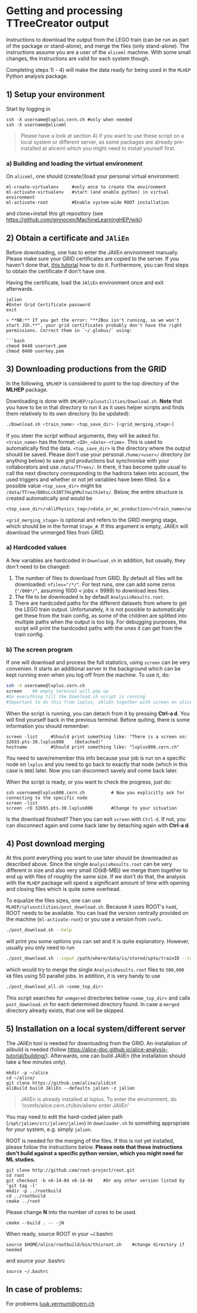# Getting and processing TTreeCreator output

Instructions to download the output from the LEGO train (can be run as part of the package or stand-alone), and merge the files (only stand-alone). The instructions assume you are a user of the `aliceml` machine. With some small changes, the instructions are valid for each system though.

Completing steps 1) - 4) will make the data ready for being used in the `MLHEP` Python analysis package.

## 1) Setup your environment

Start by logging in
```
ssh -X username@lxplus.cern.ch #only when needed
ssh -X username@aliceml
```
> Please have a look at section 4) if you want to use these script on a local system or different server, as some packages are already pre-installed at aliceml which you might need to install yourself first.

### a) Building and loading the virtual environment

On `aliceml`, one should (create/)load your personal virtual environment:
```
ml-create-virtualenv     #only once to create the environment
ml-activate-virtualenv   #start (and enable python) in virtual environment
ml-activate-root         #Enable system-wide ROOT installation
```
and clone+install this git repository (see https://github.com/ginnocen/MachineLearningHEP/wiki)

## 2) Obtain a certificate and `JAliEn`

Before downloading, one has to enter the JAliEn environment manually. Please make sure your GRID certificates are copied to the server. If you haven't done that, [this tutorial](https://alice-doc.github.io/alice-analysis-tutorial/start/cert.html#convert-your-certificate-for-using-the-grid-tools) how to do it. Furthermore, you can find steps to obtain the certificate if don't have one.

Having the certificate, load the `JAliEn` environment once and exit afterwards.
```
jalien
#Enter Grid Certificate password
exit

> **NB:** If you get the error: "**JBox isn't running, so we won't start JSh.**", your grid certificates probably don't have the right permissions. Correct them in `~/.globus/` using:

```bash
chmod 0440 usercert.pem
chmod 0400 userkey.pem
```

## 3) Downloading productions from the GRID

In the following, `$MLHEP` is considered to point to the top directory of the **MLHEP** package.

Downloading is done with `$MLHEP/cplusutilities/Download.sh`. **Note** that you have to be in that directory to run it as it uses helper scripts and finds them relatively to its own directory (to be updated):

```bash
./Download.sh <train_name> <top_save_dir> [<grid_merging_stage>]
```

If you steer the script without arguments, they will be asked for. `<train_name>` has the format: `<ID>_<date>-<time>`. This is used to automatically find the data. `<top_save_dir>` is the directory where the output should be saved. Please don't use your personal `/home/<user>/` directory (or anything below) to save grid productions but synchronise with your collaborators and use `/data/TTrees/`. In there, it has become quite usual to call the next directory corresponding to the hadrons taken into account, the used triggers and whether or not jet variables have been filled. So a possible value `<top_save_dir>` might be `/data/TTree/D0DsLckINT7HighMultwithJets/`. Below, the entire structure is created automatically and would be

```
<top_save_dir>/<AliPhysics_tag>/<data_or_mc_production>/<train_name>/unmerged/child_<ID>
```

`<grid_merging_stage>` is optional and refers to the GRID merging stage, which should be in the format `Stage_#`. If this argument is empty, JAliEn will download the unmerged files from GRID.


### a) Hardcoded values

A few variables are hardcoded in `Download.sh` in addition, but usually, they don't need to be changed:
1) The number of files to download from GRID. By default all files will be downloaded: `nfiles="/*/"`. For test runs, one can add some zeros (`"/000*/"`, assuming 1000 < jobs < 9999) to download less files.
2) The file to be downloaded is by default `AnalysisResults.root`.
3) There are hardcoded paths for the different datasets from where to get the LEGO train output. Unfortunately, it is not possible to automatically get these from the train config, as some of the children are splitted into multiple paths when the output is too big. For debugging purposes, the script will print the hardcoded paths with the ones it can get from the train config.

### b) The screen program

If one will download and process the full statistics, using `screen` can be very convenien. It starts an additional server in the background which can be kept running even when you log off from the machine. To use it, do:

```bash
ssh -X username@lxplus.cern.ch
screen    #A empty terminal will pop up
#Do everything till the Download.sh script is running
#Important to do this from lxplus, JAliEn together with screen on aliceml will not work
```
When the script is running, you can detach from it by pressing **Ctrl-a d**. You will find yourself back in the previous terminal. Before quiting, there is some information you should remember:
```
screen -list     #Should print something like: "There is a screen on: 32693.pts-30.lxplus008    (Detached)"
hostname         #Should print something like: "lxplus008.cern.ch"
```
You need to save/remember this info because your job is run on a specific node on `lxplus` and you need to go back to exactly that node (which in this case is `008`) later. Now you can disconnect savely and come back later.

When the script is ready, or you want to check the progress, just do:
```
ssh username@lxplus008.cern.ch          # Now you explicitly ask for connecting to the specific node
screen -list
screen -rD 32693.pts-30.lxplus008       #Change to your situation
```
Is the download finished? Then you can exit `screen` with `Ctrl-d`. If not, you can disconnect again and come back later by detaching again with **Ctrl-a d**.


## 4) Post download merging

At this point everything you want to use later should be downloaded as described above. Since the single `AnalysisResults.root` can be very different in size and also very small (O(kB-MB)) we merge them together to end up with files of roughly the same size. If we don't do that, the analysis with the `MLHEP` package will spend a significant amount of time with opening and closing files which is quite some overhead.

To equalize the files sizes, one can use `MLHEP/cplusutilities/post_download.sh`. Because it uses ROOT's `hadd`, ROOT needs to be available. You can load the version centrally provided on the machine (`ml-activate-root`) or you use a version from `cvmfs`.

```bash
./post_download.sh --help
```

will print you some options you can set and it is quite explanatory. However, usually you only need to run

```bash
./post_download.sh --input /path/where/data/is/stored/upto/trainID --target-size 500000 --jobs 50
```

which would try to merge the single `AnalysisResults.root` files to `500,000 kB` files using 50 parallel jobs. In addition, it is very handy to use

```bash
./post_download_all.sh <some_top_dir>
```

This script searches for `unmgered` directories below `<some_top_dir>` and calls `post_download.sh` for each determined directory found. In case a `merged` directory already exists, that one will be skipped.


## 5) Installation on a local system/different server

The JAliEn tool is needed for downloading from the GRID. An installation of alibuild is needed (follow https://alice-doc.github.io/alice-analysis-tutorial/building/). Afterwards, one can build JAliEn (the installation should take a few minutes only).
```
mkdir -p ~/alice
cd ~/alice/
git clone https://github.com/alisw/alidist
aliBuild build JAliEn --defaults jalien -z jalien
```
> JAliEn is already installed at lxplus. To enter the environment, do '/cvmfs/alice.cern.ch/bin/alienv enter JAliEn'

You may need to edit the hard-coded jalien path (`/opt/jalien/src/jalien/jalien`) in `downloader.sh` to
something appropriate for your system, e.g. simply `jalien`.

ROOT is needed for the merging of the files. If this is not yet installed, please follow the instructions below. **Please note that these instructions don't build against a specific python version, which you might need for ML studies.**
```
git clone http://github.com/root-project/root.git
cd root
git checkout -b v6-14-04 v6-14-04    #Or any other version listed by 'git tag -l'
mkdir -p ../rootbuild
cd ../rootbuild
cmake ../root
```
Please change **N** into the number of cores to be used.
```
cmake --build . -- -jN
```
When ready, source ROOT in your ~/.bashrc
```
source $HOME/alice/rootbuild/bin/thisroot.sh    #change directory if needed
```
and source your .bashrc
```
source ~/.bashrc
```

## In case of problems:

For problems luuk.vermunt@cern.ch
